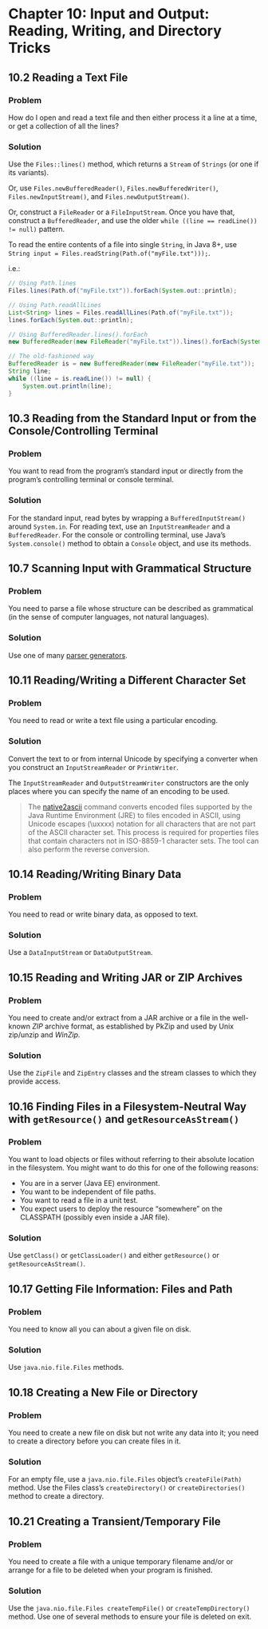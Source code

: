 # Chapter 10: Input and Output: Reading, Writing, and Directory Tricks

## 10.2 Reading a Text File

### Problem

How do I open and read a text file and then either process it a line at a time, or get a collection of all the lines?

### Solution

Use the `Files::lines()` method, which returns a `Stream` of `Strings` (or one if its variants).

Or, use `Files.newBufferedReader()`, `Files.newBufferedWriter()`, `Files.newInputStream()`, and `Files.newOutputStream()`.

Or, construct a `FileReader` or a `FileInputStream`. Once you have that, construct a `BufferedReader`, and use the older `while ((line == readLine()) != null)` pattern.

To read the entire contents of a file into single `String`, in Java 8+, use `String input = Files.readString(Path.of("myFile.txt")));`.

i.e.:

```java
// Using Path.lines
Files.lines(Path.of("myFile.txt")).forEach(System.out::println);

// Using Path.readAllLines
List<String> lines = Files.readAllLines(Path.of("myFile.txt"));
lines.forEach(System.out::println);

// Using BufferedReader.lines().forEach
new BufferedReader(new FileReader("myFile.txt")).lines().forEach(System.out::println);

// The old-fashioned way
BufferedReader is = new BufferedReader(new FileReader("myFile.txt"));
String line;
while ((line = is.readLine()) != null) {
    System.out.println(line);
}
```

## 10.3 Reading from the Standard Input or from the Console/Controlling Terminal

### Problem

You want to read from the program’s standard input or directly from the program’s controlling terminal or console terminal.

### Solution

For the standard input, read bytes by wrapping a `BufferedInputStream()` around `System.in`. For reading text, use an `InputStreamReader` and a `BufferedReader`. For the console or controlling terminal, use Java’s `System.console()` method to obtain a `Console` object, and use its methods.

## 10.7 Scanning Input with Grammatical Structure

### Problem

You need to parse a file whose structure can be described as grammatical (in the sense of computer languages, not natural languages).

### Solution

Use one of many [parser generators](https://java-source.net/open-source/parser-generators).

## 10.11 Reading/Writing a Different Character Set

### Problem

You need to read or write a text file using a particular encoding.

### Solution

Convert the text to or from internal Unicode by specifying a converter when you construct an `InputStreamReader` or `PrintWriter`.

The `InputStreamReader` and `OutputStreamWriter` constructors are the only places where you can specify the name of an encoding to be used.

> The [native2ascii](https://docs.oracle.com/javase/8/docs/technotes/tools/windows/native2ascii.html) command converts encoded files supported by the Java Runtime Environment (JRE) to files encoded in ASCII, using Unicode escapes (\uxxxx) notation for all characters that are not part of the ASCII character set. This process is required for properties files that contain characters not in ISO-8859-1 character sets. The tool can also perform the reverse conversion.

## 10.14 Reading/Writing Binary Data

### Problem

You need to read or write binary data, as opposed to text.

### Solution

Use a `DataInputStream` or `DataOutputStream`.

## 10.15 Reading and Writing JAR or ZIP Archives

### Problem

You need to create and/or extract from a JAR archive or a file in the well-known *ZIP* archive format, as established by PkZip and used by Unix zip/unzip and *WinZip*.

### Solution

Use the `ZipFile` and `ZipEntry` classes and the stream classes to which they provide access.

## 10.16 Finding Files in a Filesystem-Neutral Way with `getResource()` and `getResourceAsStream()`

### Problem

You want to load objects or files without referring to their absolute location in the filesystem. You might want to do this for one of the following reasons:

* You are in a server (Java EE) environment.
* You want to be independent of file paths.
* You want to read a file in a unit test.
* You expect users to deploy the resource “somewhere” on the CLASSPATH (possibly even inside a JAR file).

### Solution

Use `getClass()` or `getClassLoader()` and either `getResource()` or `getResourceAsStream()`.

## 10.17 Getting File Information: Files and Path

### Problem

You need to know all you can about a given file on disk.

### Solution

Use `java.nio.file.Files` methods.

## 10.18 Creating a New File or Directory

### Problem

You need to create a new file on disk but not write any data into it; you need to create a directory before you can create files in it.

### Solution

For an empty file, use a `java.nio.file.Files` object’s `createFile(Path)` method. Use the Files class’s `createDirectory()` or `createDirectories()` method to create a directory.

## 10.21 Creating a Transient/Temporary File

### Problem

You need to create a file with a unique temporary filename and/or or arrange for a file to be deleted when your program is finished.

### Solution

Use the `java.nio.file.Files createTempFile()` or `createTempDirectory()` method. Use one of several methods to ensure your file is deleted on exit.
